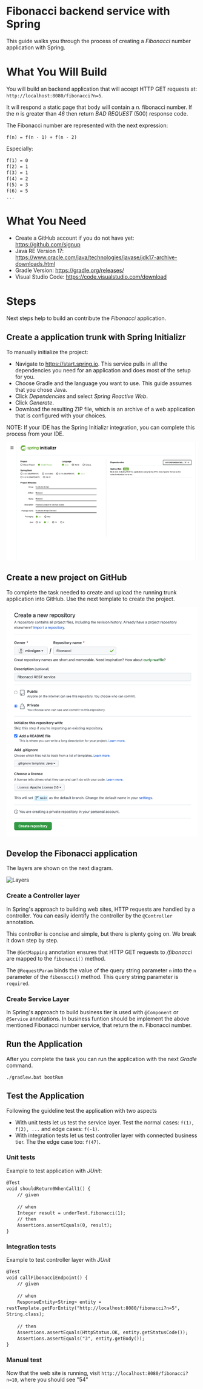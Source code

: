 # Fibonacci backend service with Spring

This guide walks you through the process of creating a *Fibonacci* number application with Spring.

# What You Will Build

You will build an backend application that will accept HTTP GET requests at: `http://localhost:8080/fibonacci?n=5`.

It will respond a static page that body will contain a *n.* fibonacci number. If the *n* is greater than *46* then return *BAD REQUEST* (500) response code.

The Fibonacci number are represented with the next expression:

```
f(n) = f(n - 1) + f(n - 2)
```

Especially:
```
f(1) = 0
f(2) = 1
f(3) = 1
f(4) = 2
f(5) = 3
f(6) = 5
...
```

# What You Need

- Create a GitHub account if you do not have yet: https://github.com/signup
- Java RE Version 17: https://www.oracle.com/java/technologies/javase/jdk17-archive-downloads.html
- Gradle Version: https://gradle.org/releases/
- Visual Studio Code: https://code.visualstudio.com/download

# Steps

Next steps help to build an contribute the *Fibonacci* application.

## Create a application trunk with Spring Initializr

To manually initialize the project:

- Navigate to https://start.spring.io.
This service pulls in all the dependencies you need for an application and does most of the setup for you.
- Choose Gradle and the language you want to use. This guide assumes that you chose Java.
- Click *Dependencies* and select *Spring Reactive Web*.
- Click *Generate*.
- Download the resulting ZIP file, which is an archive of a web application that is configured with your choices.

NOTE: If your IDE has the Spring Initializr integration, you can complete this process from your IDE.

![Start Spring](src/spring.start.png)

## Create a new project on GitHub

To complete the task needed to create and upload the running trunk application into GitHub. Use the next template to create the project.

![Create a project](src/create.project.png)

## Develop the Fibonacci application

The layers are shown on the next diagram.

![Layers](https://www.plantuml.com/plantuml/png/PL51Jp8n4BttLxmioHSsNwhHen4b63NUzKICAMLO6ifqRRiIGlZlpi82oTf3--RrpRpfT9ooYRbPUnN9PiEL9nGlRXROMEkGAUK2WytI2Lg75M6d573HJYSnR195tF-R7T739qn25xJYwSVRWMeS1bNmSw5gOrUc4gV5oKcRkXOZxwfbdlcczS5X3KiKhy_lk3vB7tcquttHblnkA6w_YETrS9mnM4jHpgPBdJu5pZ5uJn7UR2aUsh1dyYIRDCanfGHf-CTP4jaPTvgUaTP_orm8kUwbSyY4sBxj3eiXbnYr1pHkIlplu6qfuhrIECqEUXusV2Lp4rBsOwo7lMRKNeq5onV-0W00)

### Create a Controller layer

In Spring's approach to building web sites, HTTP requests are handled by a controller. You
can easily identify the controller by the `@Controller` annotation. 

This controller is concise and simple, but there is plenty going on. We break it down step
by step.

The `@GetMapping` annotation ensures that HTTP GET requests to */fibonacci* are mapped to
the `fibonacci()` method.

The `@RequestParam` binds the value of the query string parameter `n` into
the `n` parameter of the `fibonacci()` method. This query string parameter is 
`required`.

### Create Service Layer

In Spring's approach to build business tier is used with `@Component` or `@Service` annotations. In business funtion should be implement the above mentioned Fibonacci number service, that return the n. Fibonacci number.

## Run the Application

After you complete the task you can run the application with the next *Gradle* command.

```
./gradlew.bat bootRun
```

## Test the Application

Following the guideline test the application with two aspects
- With unit tests let us test the service layer. Test the normal cases: `f(1), f(2), ...` and edge cases: `f(-1)`.
- With integration tests let us test controller layer with connected business tier. The the edge case too: `f(47)`.

### Unit tests

Example to test application with *JUnit*:

```
@Test
void shouldReturn0WhenCall1() {
    // given

    // when
    Integer result = underTest.fibonacci(1);
    // then
    Assertions.assertEquals(0, result);
}
```

### Integration tests

Example to test controller layer with *JUnit*

```
@Test
void callFibonacciEndpoint() {
    // given

    // when
    ResponseEntity<String> entity = restTemplate.getForEntity("http://localhost:8080/fibonacci?n=5", String.class);

    // then
    Assertions.assertEquals(HttpStatus.OK, entity.getStatusCode());
    Assertions.assertEquals("3", entity.getBody());
}
```

### Manual test

Now that the web site is running, visit `http://localhost:8080/fibonacci?n=10`, where you should
see "54"
